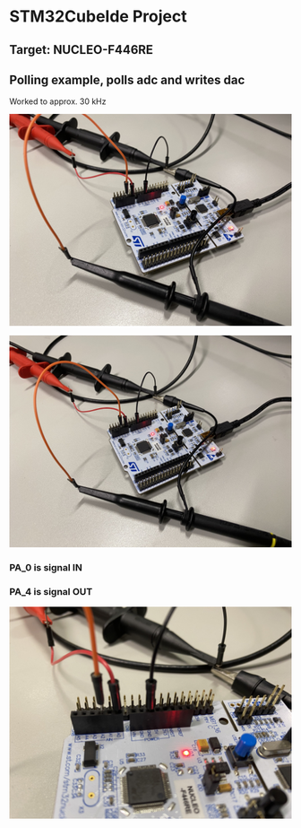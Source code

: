 # STM32CubeIde Project

## Target: NUCLEO-F446RE

## Polling example, polls adc and writes dac
Worked to approx. 30 kHz

![alt](pictures/IMG_9559.JPG)

![alt](pictures/IMG_9560.JPG)

### PA_0 is signal IN
### PA_4 is signal OUT
![alt](pictures/IMG_9561.JPG)